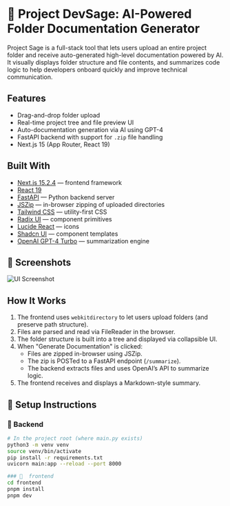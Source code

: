 # 📁 Project DevSage: AI-Powered Folder Documentation Generator

Project Sage is a full-stack tool that lets users upload an entire project folder and receive auto-generated high-level documentation powered by AI. It visually displays folder structure and file contents, and summarizes code logic to help developers onboard quickly and improve technical communication.

## Features

- Drag-and-drop folder upload 
- Real-time project tree and file preview UI
- Auto-documentation generation via AI using GPT-4
- FastAPI backend with support for `.zip` file handling
- Next.js 15 (App Router, React 19)

## Built With

- [Next.js 15.2.4](https://nextjs.org/) — frontend framework
- [React 19](https://react.dev/)
- [FastAPI](https://fastapi.tiangolo.com/) — Python backend server
- [JSZip](https://stuk.github.io/jszip/) — in-browser zipping of uploaded directories
- [Tailwind CSS](https://tailwindcss.com/) — utility-first CSS
- [Radix UI](https://www.radix-ui.com/) — component primitives
- [Lucide React](https://lucide.dev/) — icons
- [Shadcn UI](https://ui.shadcn.com/) — component templates
- [OpenAI GPT-4 Turbo](https://platform.openai.com/docs/models/gpt-4) — summarization engine

## 📸 Screenshots

![UI Screenshot](./screenshots/folder-uploader-demo.png)

## How It Works

1. The frontend uses `webkitdirectory` to let users upload folders (and preserve path structure).
2. Files are parsed and read via FileReader in the browser.
3. The folder structure is built into a tree and displayed via collapsible UI.
4. When "Generate Documentation" is clicked:
   - Files are zipped in-browser using JSZip.
   - The zip is POSTed to a FastAPI endpoint (`/summarize`).
   - The backend extracts files and uses OpenAI’s API to summarize logic.
5. The frontend receives and displays a Markdown-style summary.

## 📎 Setup Instructions


### 🔧 Backend

```bash
# In the project root (where main.py exists)
python3 -m venv venv
source venv/bin/activate
pip install -r requirements.txt
uvicorn main:app --reload --port 8000

### 🔧  frontend
cd frontend
pnpm install
pnpm dev